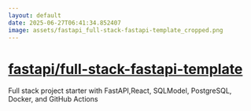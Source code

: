 ```yaml
---
layout: default
date: 2025-06-27T06:41:34.852407
image: assets/fastapi_full-stack-fastapi-template_cropped.png
---
```


# [fastapi/full-stack-fastapi-template](https://github.com/fastapi/full-stack-fastapi-template)

Full stack project starter with FastAPI,React, SQLModel, PostgreSQL, Docker, and GitHub Actions
